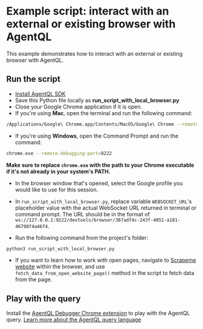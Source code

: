 # Example script: interact with an external or existing browser with AgentQL

This example demonstrates how to interact with an external or existing browser with AgentQL.

## Run the script

- [Install AgentQL SDK](https://docs.agentql.com/installation/sdk-installation)
- Save this Python file locally as **run_script_with_local_browser.py**
- Close your Google Chrome application if it is open.
- If you're using **Mac**, open the terminal and run the following command:

```bash
/Applications/Google\ Chrome.app/Contents/MacOS/Google\ Chrome --remote-debugging-port=9222
```

- If you're using **Windows**, open the Command Prompt and run the command:

```bash
chrome.exe --remote-debugging-port=9222
```

**Make sure to replace `chrome.exe` with the path to your Chrome executable if it's not already in your system's PATH.**

- In the browser window that's opened, select the Google profile you would like to use for this session.
- In `run_script_with_local_browser.py`, replace variable `WEBSOCKET_URL`'s placeholder value with the actual WebSocket URL returned in terminal or command prompt. The URL should be in the format of `ws://127.0.0.1:9222/devtools/browser/387adf4c-243f-4051-a181-46798f4a46f4`.

- Run the following command from the project's folder:

```bash
python3 run_script_with_local_browser.py
```

- If you want to learn how to work with open pages, navigate to [Scrapeme website](https://scrapeme.live/shop/Charmander/) within the browser, and use `fetch_data_from_open_website_page()` method in the script to fetch data from the page.

## Play with the query

Install the [AgentQL Debugger Chrome extension](https://docs.agentql.com/installation/chrome-extension-installation) to play with the AgentQL query. [Learn more about the AgentQL query language](https://docs.agentql.com/agentql-query/query-intro)
